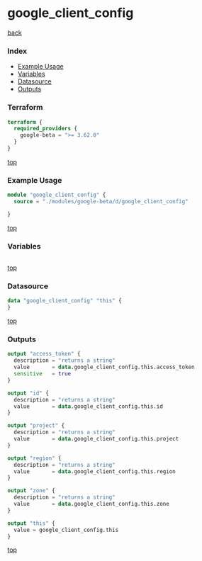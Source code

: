 # google_client_config

[back](../google-beta.md)

### Index

- [Example Usage](#example-usage)
- [Variables](#variables)
- [Datasource](#datasource)
- [Outputs](#outputs)

### Terraform

```terraform
terraform {
  required_providers {
    google-beta = ">= 3.62.0"
  }
}
```

[top](#index)

### Example Usage

```terraform
module "google_client_config" {
  source = "./modules/google-beta/d/google_client_config"

}
```

[top](#index)

### Variables

```terraform
```

[top](#index)

### Datasource

```terraform
data "google_client_config" "this" {
}
```

[top](#index)

### Outputs

```terraform
output "access_token" {
  description = "returns a string"
  value       = data.google_client_config.this.access_token
  sensitive   = true
}

output "id" {
  description = "returns a string"
  value       = data.google_client_config.this.id
}

output "project" {
  description = "returns a string"
  value       = data.google_client_config.this.project
}

output "region" {
  description = "returns a string"
  value       = data.google_client_config.this.region
}

output "zone" {
  description = "returns a string"
  value       = data.google_client_config.this.zone
}

output "this" {
  value = google_client_config.this
}
```

[top](#index)